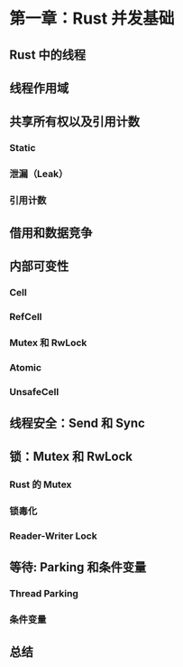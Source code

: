 # 第一章：Rust 并发基础

## Rust 中的线程

## 线程作用域

## 共享所有权以及引用计数

### Static

### 泄漏（Leak）

### 引用计数

## 借用和数据竞争

## 内部可变性

### Cell

### RefCell

### Mutex 和 RwLock

### Atomic

### UnsafeCell

## 线程安全：Send 和 Sync

## 锁：Mutex 和 RwLock

### Rust 的 Mutex

### 锁毒化

### Reader-Writer Lock

## 等待: Parking 和条件变量

### Thread Parking

### 条件变量

## 总结
